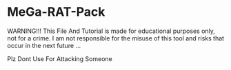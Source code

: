 # MeGa-RAT-Pack

WARNING!!!  This File And Tutorial is made for educational purposes only, not for a crime.  I am not responsible for the misuse of this tool and risks that occur in the next future ...


Plz Dont Use For Attacking Someone
